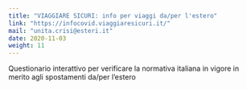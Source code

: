 ```yaml
---
title: "VIAGGIARE SICURI: info per viaggi da/per l'estero"
link: "https://infocovid.viaggiaresicuri.it/"
mail: "unita.crisi@esteri.it"
date: 2020-11-03
weight: 11
---
```


Questionario interattivo per verificare la normativa italiana in vigore in merito agli spostamenti da/per l’estero
